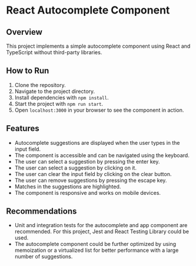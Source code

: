 # React Autocomplete Component

## Overview
This project implements a simple autocomplete component using React and TypeScript without third-party libraries.

## How to Run
1. Clone the repository.
2. Navigate to the project directory.
3. Install dependencies with `npm install`.
4. Start the project with `npm run start`.
5. Open `localhost:3000` in your browser to see the component in action.

## Features
- Autocomplete suggestions are displayed when the user types in the input field.
- The component is accessible and can be navigated using the keyboard.
- The user can select a suggestion by pressing the enter key.
- The user can select a suggestion by clicking on it.
- The user can clear the input field by clicking on the clear button.
- The user can remove suggestions by pressing the escape key.
- Matches in the suggestions are highlighted.
- The component is responsive and works on mobile devices.

## Recommendations
- Unit and integration tests for the autocomplete and app component are recommended. For this project, Jest and React Testing Library could be used.
- The autocomplete component could be further optimized by using memoization or a virtualized list for better performance with a large number of suggestions.


